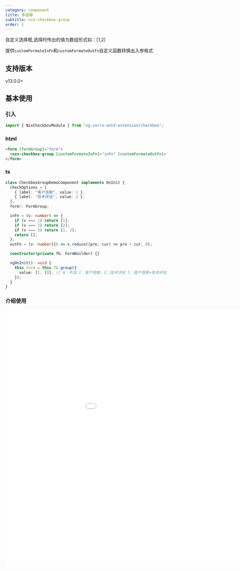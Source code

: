 ```yaml
---
category: component
title: 多选框
subtitle: nzx-checkbox-group
order: 1
---
```


自定义选择框,选择时传出的值为数组形式如：[1,2]

提供`customFormateInFn`和`customFormateOutFn`自定义函数转换出入参格式

## 支持版本

<label type="success">v13.0.0+</label>

## 基本使用

### 引入

```ts
import { NzxCheckboxModule } from "ng-zorro-antd-extension/checkbox";
```

### html

```html
<form [formGroup]="form">
  <nzx-checkbox-group [customFormateInFn]="inFn" [customFormateOutFn]="outFn" [checkOptions]="checkOptions" formControlName="value"></nzx-checkbox-group>
</form>
```

### ts

```ts
class CheckboxGroupDemoComponent implements OnInit {
  checkOptions = [
    { label: "客户信赖", value: 1 },
    { label: "技术评估", value: 2 },
  ];
  form!: FormGroup;

  inFn = (v: number) => {
    if (v === 1) return [1];
    if (v === 2) return [2];
    if (v === 3) return [1, 2];
    return [];
  };
  outFn = (v: number[]) => v.reduce((pre, cur) => pre + cur, 0);

  constructor(private fb: FormBuilder) {}

  ngOnInit(): void {
    this.form = this.fb.group({
      value: [1, []], // 0：不选 1：客户信赖，2：技术评估 3：客户信赖+技术评估
    });
  }
}
```

### 介绍使用

<iframe  width=1100 height=800 src="//player.bilibili.com/player.html?aid=233260069&bvid=BV1C8411B7s5&cid=1261660796&p=1&high_quality=1" scrolling="no" border="0" frameborder="no" framespacing="0" allowfullscreen="true"> </iframe>
